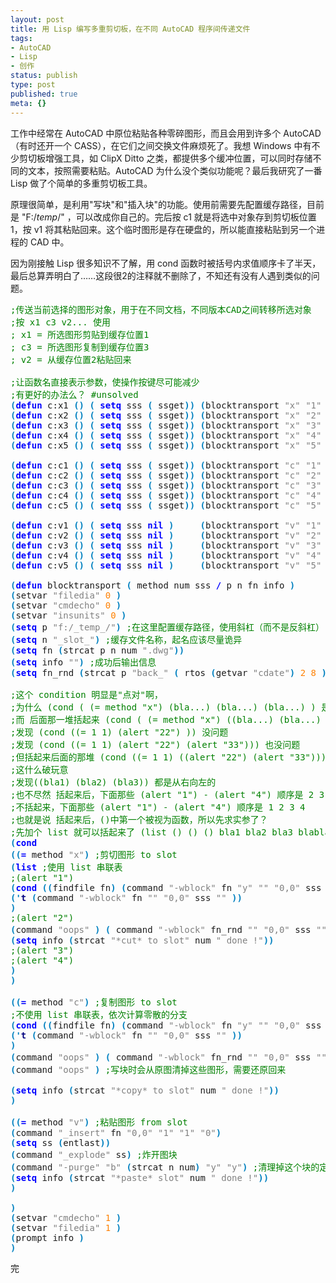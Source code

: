 ```yaml
---
layout: post
title: 用 Lisp 编写多重剪切板，在不同 AutoCAD 程序间传递文件
tags:
- AutoCAD
- Lisp
- 创作
status: publish
type: post
published: true
meta: {}
---
```

工作中经常在 AutoCAD 中原位粘贴各种零碎图形，而且会用到许多个 AutoCAD（有时还开一个 CASS），在它们之间交换文件麻烦死了。我想 Windows 中有不少剪切板增强工具，如 ClipX Ditto 之类，都提供多个缓冲位置，可以同时存储不同的文本，按照需要粘贴。AutoCAD 为什么没个类似功能呢？最后我研究了一番 Lisp 做了个简单的多重剪切板工具。

原理很简单，是利用"写块"和"插入块"的功能。使用前需要先配置缓存路径，目前是 "F:/_temp_/" ，可以改成你自己的。完后按 c1 就是将选中对象存到剪切板位置1，按 v1 将其粘贴回来。这个临时图形是存在硬盘的，所以能直接粘贴到另一个进程的 CAD 中。

因为刚接触 Lisp 很多知识不了解，用 cond 函数时被括号内求值顺序卡了半天，最后总算弄明白了……这段很2的注释就不删除了，不知还有没有人遇到类似的问题。
<pre><span style="color:#008000;">;传送当前选择的图形对象，用于在不同文档，不同版本CAD之间转移所选对象</span>
<span style="color:#008000;">;按 x1 c3 v2... 使用</span>
<span style="color:#008000;">; x1 = 所选图形剪贴到缓存位置1</span>
<span style="color:#008000;">; c3 = 所选图形复制到缓存位置3</span>
<span style="color:#008000;">; v2 = 从缓存位置2粘贴回来</span>

<span style="color:#008000;">;让函数名直接表示参数，使操作按键尽可能减少</span>
<span style="color:#008000;">;有更好的办法么？ #unsolved</span>
<span style="color:#0080c0;"><strong>(</strong></span><span style="color:#0000ff;"><strong>defun</strong></span> c:x1 <span style="color:#0080c0;"><strong>()</strong></span> <span style="color:#0080c0;"><strong>(</strong></span> <span style="color:#0000ff;"><strong>setq</strong></span> sss <span style="color:#0080c0;"><strong>(</strong></span> ssget<span style="color:#0080c0;"><strong>))</strong></span> <span style="color:#0080c0;"><strong>(</strong></span>blocktransport <span style="color:#808080;">"x"</span> <span style="color:#808080;">"1"</span> sss<span style="color:#0080c0;"><strong>))</strong></span>
<span style="color:#0080c0;"><strong>(</strong></span><span style="color:#0000ff;"><strong>defun</strong></span> c:x2 <span style="color:#0080c0;"><strong>()</strong></span> <span style="color:#0080c0;"><strong>(</strong></span> <span style="color:#0000ff;"><strong>setq</strong></span> sss <span style="color:#0080c0;"><strong>(</strong></span> ssget<span style="color:#0080c0;"><strong>))</strong></span> <span style="color:#0080c0;"><strong>(</strong></span>blocktransport <span style="color:#808080;">"x"</span> <span style="color:#808080;">"2"</span> sss<span style="color:#0080c0;"><strong>))</strong></span>
<span style="color:#0080c0;"><strong>(</strong></span><span style="color:#0000ff;"><strong>defun</strong></span> c:x3 <span style="color:#0080c0;"><strong>()</strong></span> <span style="color:#0080c0;"><strong>(</strong></span> <span style="color:#0000ff;"><strong>setq</strong></span> sss <span style="color:#0080c0;"><strong>(</strong></span> ssget<span style="color:#0080c0;"><strong>))</strong></span> <span style="color:#0080c0;"><strong>(</strong></span>blocktransport <span style="color:#808080;">"x"</span> <span style="color:#808080;">"3"</span> sss<span style="color:#0080c0;"><strong>))</strong></span>
<span style="color:#0080c0;"><strong>(</strong></span><span style="color:#0000ff;"><strong>defun</strong></span> c:x4 <span style="color:#0080c0;"><strong>()</strong></span> <span style="color:#0080c0;"><strong>(</strong></span> <span style="color:#0000ff;"><strong>setq</strong></span> sss <span style="color:#0080c0;"><strong>(</strong></span> ssget<span style="color:#0080c0;"><strong>))</strong></span> <span style="color:#0080c0;"><strong>(</strong></span>blocktransport <span style="color:#808080;">"x"</span> <span style="color:#808080;">"4"</span> sss<span style="color:#0080c0;"><strong>))</strong></span>
<span style="color:#0080c0;"><strong>(</strong></span><span style="color:#0000ff;"><strong>defun</strong></span> c:x5 <span style="color:#0080c0;"><strong>()</strong></span> <span style="color:#0080c0;"><strong>(</strong></span> <span style="color:#0000ff;"><strong>setq</strong></span> sss <span style="color:#0080c0;"><strong>(</strong></span> ssget<span style="color:#0080c0;"><strong>))</strong></span> <span style="color:#0080c0;"><strong>(</strong></span>blocktransport <span style="color:#808080;">"x"</span> <span style="color:#808080;">"5"</span> sss<span style="color:#0080c0;"><strong>))</strong></span>

<span style="color:#0080c0;"><strong>(</strong></span><span style="color:#0000ff;"><strong>defun</strong></span> c:c1 <span style="color:#0080c0;"><strong>()</strong></span> <span style="color:#0080c0;"><strong>(</strong></span> <span style="color:#0000ff;"><strong>setq</strong></span> sss <span style="color:#0080c0;"><strong>(</strong></span> ssget<span style="color:#0080c0;"><strong>))</strong></span> <span style="color:#0080c0;"><strong>(</strong></span>blocktransport <span style="color:#808080;">"c"</span> <span style="color:#808080;">"1"</span> sss<span style="color:#0080c0;"><strong>))</strong></span>
<span style="color:#0080c0;"><strong>(</strong></span><span style="color:#0000ff;"><strong>defun</strong></span> c:c2 <span style="color:#0080c0;"><strong>()</strong></span> <span style="color:#0080c0;"><strong>(</strong></span> <span style="color:#0000ff;"><strong>setq</strong></span> sss <span style="color:#0080c0;"><strong>(</strong></span> ssget<span style="color:#0080c0;"><strong>))</strong></span> <span style="color:#0080c0;"><strong>(</strong></span>blocktransport <span style="color:#808080;">"c"</span> <span style="color:#808080;">"2"</span> sss<span style="color:#0080c0;"><strong>))</strong></span>
<span style="color:#0080c0;"><strong>(</strong></span><span style="color:#0000ff;"><strong>defun</strong></span> c:c3 <span style="color:#0080c0;"><strong>()</strong></span> <span style="color:#0080c0;"><strong>(</strong></span> <span style="color:#0000ff;"><strong>setq</strong></span> sss <span style="color:#0080c0;"><strong>(</strong></span> ssget<span style="color:#0080c0;"><strong>))</strong></span> <span style="color:#0080c0;"><strong>(</strong></span>blocktransport <span style="color:#808080;">"c"</span> <span style="color:#808080;">"3"</span> sss<span style="color:#0080c0;"><strong>))</strong></span>
<span style="color:#0080c0;"><strong>(</strong></span><span style="color:#0000ff;"><strong>defun</strong></span> c:c4 <span style="color:#0080c0;"><strong>()</strong></span> <span style="color:#0080c0;"><strong>(</strong></span> <span style="color:#0000ff;"><strong>setq</strong></span> sss <span style="color:#0080c0;"><strong>(</strong></span> ssget<span style="color:#0080c0;"><strong>))</strong></span> <span style="color:#0080c0;"><strong>(</strong></span>blocktransport <span style="color:#808080;">"c"</span> <span style="color:#808080;">"4"</span> sss<span style="color:#0080c0;"><strong>))</strong></span>
<span style="color:#0080c0;"><strong>(</strong></span><span style="color:#0000ff;"><strong>defun</strong></span> c:c5 <span style="color:#0080c0;"><strong>()</strong></span> <span style="color:#0080c0;"><strong>(</strong></span> <span style="color:#0000ff;"><strong>setq</strong></span> sss <span style="color:#0080c0;"><strong>(</strong></span> ssget<span style="color:#0080c0;"><strong>))</strong></span> <span style="color:#0080c0;"><strong>(</strong></span>blocktransport <span style="color:#808080;">"c"</span> <span style="color:#808080;">"5"</span> sss<span style="color:#0080c0;"><strong>))</strong></span>

<span style="color:#0080c0;"><strong>(</strong></span><span style="color:#0000ff;"><strong>defun</strong></span> c:v1 <span style="color:#0080c0;"><strong>()</strong></span> <span style="color:#0080c0;"><strong>(</strong></span> <span style="color:#0000ff;"><strong>setq</strong></span> sss <span style="color:#0000ff;"><strong>nil</strong></span> <span style="color:#0080c0;"><strong>)</strong></span>     <span style="color:#0080c0;"><strong>(</strong></span>blocktransport <span style="color:#808080;">"v"</span> <span style="color:#808080;">"1"</span> sss<span style="color:#0080c0;"><strong>))</strong></span>
<span style="color:#0080c0;"><strong>(</strong></span><span style="color:#0000ff;"><strong>defun</strong></span> c:v2 <span style="color:#0080c0;"><strong>()</strong></span> <span style="color:#0080c0;"><strong>(</strong></span> <span style="color:#0000ff;"><strong>setq</strong></span> sss <span style="color:#0000ff;"><strong>nil</strong></span> <span style="color:#0080c0;"><strong>)</strong></span>     <span style="color:#0080c0;"><strong>(</strong></span>blocktransport <span style="color:#808080;">"v"</span> <span style="color:#808080;">"2"</span> sss<span style="color:#0080c0;"><strong>))</strong></span>
<span style="color:#0080c0;"><strong>(</strong></span><span style="color:#0000ff;"><strong>defun</strong></span> c:v3 <span style="color:#0080c0;"><strong>()</strong></span> <span style="color:#0080c0;"><strong>(</strong></span> <span style="color:#0000ff;"><strong>setq</strong></span> sss <span style="color:#0000ff;"><strong>nil</strong></span> <span style="color:#0080c0;"><strong>)</strong></span>     <span style="color:#0080c0;"><strong>(</strong></span>blocktransport <span style="color:#808080;">"v"</span> <span style="color:#808080;">"3"</span> sss<span style="color:#0080c0;"><strong>))</strong></span>
<span style="color:#0080c0;"><strong>(</strong></span><span style="color:#0000ff;"><strong>defun</strong></span> c:v4 <span style="color:#0080c0;"><strong>()</strong></span> <span style="color:#0080c0;"><strong>(</strong></span> <span style="color:#0000ff;"><strong>setq</strong></span> sss <span style="color:#0000ff;"><strong>nil</strong></span> <span style="color:#0080c0;"><strong>)</strong></span>     <span style="color:#0080c0;"><strong>(</strong></span>blocktransport <span style="color:#808080;">"v"</span> <span style="color:#808080;">"4"</span> sss<span style="color:#0080c0;"><strong>))</strong></span>
<span style="color:#0080c0;"><strong>(</strong></span><span style="color:#0000ff;"><strong>defun</strong></span> c:v5 <span style="color:#0080c0;"><strong>()</strong></span> <span style="color:#0080c0;"><strong>(</strong></span> <span style="color:#0000ff;"><strong>setq</strong></span> sss <span style="color:#0000ff;"><strong>nil</strong></span> <span style="color:#0080c0;"><strong>)</strong></span>     <span style="color:#0080c0;"><strong>(</strong></span>blocktransport <span style="color:#808080;">"v"</span> <span style="color:#808080;">"5"</span> sss<span style="color:#0080c0;"><strong>))</strong></span>

<span style="color:#0080c0;"><strong>(</strong></span><span style="color:#0000ff;"><strong>defun</strong></span> blocktransport <span style="color:#0080c0;"><strong>(</strong></span> method num sss <span style="color:#0000ff;"><strong>/</strong></span> p n fn info <span style="color:#0080c0;"><strong>)</strong></span>
<span style="color:#0080c0;"><strong>(</strong></span>setvar <span style="color:#808080;">"filedia"</span> <span style="color:#ff8000;">0</span> <span style="color:#0080c0;"><strong>)</strong></span>
<span style="color:#0080c0;"><strong>(</strong></span>setvar <span style="color:#808080;">"cmdecho"</span> <span style="color:#ff8000;">0</span> <span style="color:#0080c0;"><strong>)</strong></span>
<span style="color:#0080c0;"><strong>(</strong></span>setvar <span style="color:#808080;">"insunits"</span> <span style="color:#ff8000;">0</span> <span style="color:#0080c0;"><strong>)</strong></span>
<span style="color:#0080c0;"><strong>(</strong></span><span style="color:#0000ff;"><strong>setq</strong></span> p <span style="color:#808080;">"f:/_temp_/"</span><span style="color:#0080c0;"><strong>)</strong></span> <span style="color:#008000;">;在这里配置缓存路径，使用斜杠（而不是反斜杠）</span>
<span style="color:#0080c0;"><strong>(</strong></span><span style="color:#0000ff;"><strong>setq</strong></span> n <span style="color:#808080;">"_slot_"</span><span style="color:#0080c0;"><strong>)</strong></span> <span style="color:#008000;">;缓存文件名称，起名应该尽量诡异</span>
<span style="color:#0080c0;"><strong>(</strong></span><span style="color:#0000ff;"><strong>setq</strong></span> fn <span style="color:#0080c0;"><strong>(</strong></span>strcat p n num <span style="color:#808080;">".dwg"</span><span style="color:#0080c0;"><strong>))</strong></span>
<span style="color:#0080c0;"><strong>(</strong></span><span style="color:#0000ff;"><strong>setq</strong></span> info <span style="color:#808080;">""</span><span style="color:#0080c0;"><strong>)</strong></span> <span style="color:#008000;">;成功后输出信息</span>
<span style="color:#0080c0;"><strong>(</strong></span><span style="color:#0000ff;"><strong>setq</strong></span> fn_rnd <span style="color:#0080c0;"><strong>(</strong></span>strcat p <span style="color:#808080;">"back_"</span> <span style="color:#0080c0;"><strong>(</strong></span> rtos <span style="color:#0080c0;"><strong>(</strong></span>getvar <span style="color:#808080;">"cdate"</span><span style="color:#0080c0;"><strong>)</strong></span> <span style="color:#ff8000;">2</span> <span style="color:#ff8000;">8</span> <span style="color:#0080c0;"><strong>)</strong></span> <span style="color:#808080;">".dwg"</span><span style="color:#0080c0;"><strong>))</strong></span>

<span style="color:#008000;">;这个 condition 明显是"点对"啊，</span>
<span style="color:#008000;">;为什么 (cond ( (= method "x") (bla...) (bla...) (bla...) ) 是对的</span>
<span style="color:#008000;">;而 后面那一堆括起来 (cond ( (= method "x") ((bla...) (bla...) (bla...)) ) 是错的？</span>
<span style="color:#008000;">;发现 (cond ((= 1 1) (alert "22") )) 没问题</span>
<span style="color:#008000;">;发现 (cond ((= 1 1) (alert "22") (alert "33"))) 也没问题</span>
<span style="color:#008000;">;但括起来后面的那堆 (cond ((= 1 1) ((alert "22") (alert "33")))) 却会先弹窗 33 ，从右向左！</span>
<span style="color:#008000;">;这什么破玩意</span>
<span style="color:#008000;">;发现((bla1) (bla2) (bla3)) 都是从右向左的</span>
<span style="color:#008000;">;也不尽然 括起来后，下面那些 (alert "1") - (alert "4") 顺序是 2 3 4 1</span>
<span style="color:#008000;">;不括起来，下面那些 (alert "1") - (alert "4") 顺序是 1 2 3 4</span>
<span style="color:#008000;">;也就是说 括起来后，()中第一个被视为函数，所以先求实参了？</span>
<span style="color:#008000;">;先加个 list 就可以括起来了 (list () () () bla1 bla2 bla3 blabla)</span>
<span style="color:#0080c0;"><strong>(</strong></span><span style="color:#0000ff;"><strong>cond</strong></span>
<span style="color:#0080c0;"><strong>((</strong></span><span style="color:#0000ff;"><strong>=</strong></span> method <span style="color:#808080;">"x"</span><span style="color:#0080c0;"><strong>)</strong></span> <span style="color:#008000;">;剪切图形 to slot</span>
<span style="color:#0080c0;"><strong>(</strong></span><span style="color:#0000ff;"><strong>list</strong></span> <span style="color:#008000;">;使用 list 串联表</span>
<span style="color:#008000;">;(alert "1")</span>
<span style="color:#0080c0;"><strong>(</strong></span><span style="color:#0000ff;"><strong>cond</strong></span> <span style="color:#0080c0;"><strong>((</strong></span>findfile fn<span style="color:#0080c0;"><strong>)</strong></span> <span style="color:#0080c0;"><strong>(</strong></span>command <span style="color:#808080;">"-wblock"</span> fn <span style="color:#808080;">"y"</span> <span style="color:#808080;">""</span> <span style="color:#808080;">"0,0"</span> sss <span style="color:#808080;">""</span> <span style="color:#0080c0;"><strong>))</strong></span>
<span style="color:#0080c0;"><strong>('</strong></span><span style="color:#000080;"><strong>t</strong></span> <span style="color:#0080c0;"><strong>(</strong></span>command <span style="color:#808080;">"-wblock"</span> fn <span style="color:#808080;">""</span> <span style="color:#808080;">"0,0"</span> sss <span style="color:#808080;">""</span> <span style="color:#0080c0;"><strong>))</strong></span>
<span style="color:#0080c0;"><strong>)</strong></span>
<span style="color:#008000;">;(alert "2")</span>
<span style="color:#0080c0;"><strong>(</strong></span>command <span style="color:#808080;">"oops"</span> <span style="color:#0080c0;"><strong>)</strong></span> <span style="color:#0080c0;"><strong>(</strong></span> command <span style="color:#808080;">"-wblock"</span> fn_rnd <span style="color:#808080;">""</span> <span style="color:#808080;">"0,0"</span> sss <span style="color:#808080;">""</span><span style="color:#0080c0;"><strong>)</strong></span> <span style="color:#008000;">;备份唯一名称的图块</span>
<span style="color:#0080c0;"><strong>(</strong></span><span style="color:#0000ff;"><strong>setq</strong></span> info <span style="color:#0080c0;"><strong>(</strong></span>strcat <span style="color:#808080;">"*cut* to slot"</span> num <span style="color:#808080;">" done !"</span><span style="color:#0080c0;"><strong>))</strong></span>
<span style="color:#008000;">;(alert "3")</span>
<span style="color:#008000;">;(alert "4")</span>
<span style="color:#0080c0;"><strong>)</strong></span>
<span style="color:#0080c0;"><strong>)</strong></span>

<span style="color:#0080c0;"><strong>((</strong></span><span style="color:#0000ff;"><strong>=</strong></span> method <span style="color:#808080;">"c"</span><span style="color:#0080c0;"><strong>)</strong></span> <span style="color:#008000;">;复制图形 to slot</span>
<span style="color:#008000;">;不使用 list 串联表，依次计算零散的分支</span>
<span style="color:#0080c0;"><strong>(</strong></span><span style="color:#0000ff;"><strong>cond</strong></span> <span style="color:#0080c0;"><strong>((</strong></span>findfile fn<span style="color:#0080c0;"><strong>)</strong></span> <span style="color:#0080c0;"><strong>(</strong></span>command <span style="color:#808080;">"-wblock"</span> fn <span style="color:#808080;">"y"</span> <span style="color:#808080;">""</span> <span style="color:#808080;">"0,0"</span> sss <span style="color:#808080;">""</span> <span style="color:#0080c0;"><strong>))</strong></span>
<span style="color:#0080c0;"><strong>('</strong></span><span style="color:#000080;"><strong>t</strong></span> <span style="color:#0080c0;"><strong>(</strong></span>command <span style="color:#808080;">"-wblock"</span> fn <span style="color:#808080;">""</span> <span style="color:#808080;">"0,0"</span> sss <span style="color:#808080;">""</span> <span style="color:#0080c0;"><strong>))</strong></span>
<span style="color:#0080c0;"><strong>)</strong></span>
<span style="color:#0080c0;"><strong>(</strong></span>command <span style="color:#808080;">"oops"</span> <span style="color:#0080c0;"><strong>)</strong></span> <span style="color:#0080c0;"><strong>(</strong></span> command <span style="color:#808080;">"-wblock"</span> fn_rnd <span style="color:#808080;">""</span> <span style="color:#808080;">"0,0"</span> sss <span style="color:#808080;">""</span><span style="color:#0080c0;"><strong>)</strong></span> <span style="color:#008000;">;备份唯一名称的图块</span>
<span style="color:#0080c0;"><strong>(</strong></span>command <span style="color:#808080;">"oops"</span> <span style="color:#0080c0;"><strong>)</strong></span> <span style="color:#008000;">;写块时会从原图清掉这些图形，需要还原回来</span>

<span style="color:#0080c0;"><strong>(</strong></span><span style="color:#0000ff;"><strong>setq</strong></span> info <span style="color:#0080c0;"><strong>(</strong></span>strcat <span style="color:#808080;">"*copy* to slot"</span> num <span style="color:#808080;">" done !"</span><span style="color:#0080c0;"><strong>))</strong></span>
<span style="color:#0080c0;"><strong>)</strong></span>

<span style="color:#0080c0;"><strong>((</strong></span><span style="color:#0000ff;"><strong>=</strong></span> method <span style="color:#808080;">"v"</span><span style="color:#0080c0;"><strong>)</strong></span> <span style="color:#008000;">;粘贴图形 from slot</span>
<span style="color:#0080c0;"><strong>(</strong></span>command <span style="color:#808080;">"_insert"</span> fn <span style="color:#808080;">"0,0"</span> <span style="color:#808080;">"1"</span> <span style="color:#808080;">"1"</span> <span style="color:#808080;">"0"</span><span style="color:#0080c0;"><strong>)</strong></span>
<span style="color:#0080c0;"><strong>(</strong></span><span style="color:#0000ff;"><strong>setq</strong></span> ss <span style="color:#0080c0;"><strong>(</strong></span>entlast<span style="color:#0080c0;"><strong>))</strong></span>
<span style="color:#0080c0;"><strong>(</strong></span>command <span style="color:#808080;">"_explode"</span> ss<span style="color:#0080c0;"><strong>)</strong></span> <span style="color:#008000;">;炸开图块</span>
<span style="color:#0080c0;"><strong>(</strong></span>command <span style="color:#808080;">"-purge"</span> <span style="color:#808080;">"b"</span> <span style="color:#0080c0;"><strong>(</strong></span>strcat n num<span style="color:#0080c0;"><strong>)</strong></span> <span style="color:#808080;">"y"</span> <span style="color:#808080;">"y"</span><span style="color:#0080c0;"><strong>)</strong></span> <span style="color:#008000;">;清理掉这个块的定义</span>
<span style="color:#0080c0;"><strong>(</strong></span><span style="color:#0000ff;"><strong>setq</strong></span> info <span style="color:#0080c0;"><strong>(</strong></span>strcat <span style="color:#808080;">"*paste* slot"</span> num <span style="color:#808080;">" done !"</span><span style="color:#0080c0;"><strong>))</strong></span>
<span style="color:#0080c0;"><strong>)</strong></span>

<span style="color:#0080c0;"><strong>)</strong></span>
<span style="color:#0080c0;"><strong>(</strong></span>setvar <span style="color:#808080;">"cmdecho"</span> <span style="color:#ff8000;">1</span> <span style="color:#0080c0;"><strong>)</strong></span>
<span style="color:#0080c0;"><strong>(</strong></span>setvar <span style="color:#808080;">"filedia"</span> <span style="color:#ff8000;">1</span> <span style="color:#0080c0;"><strong>)</strong></span>
<span style="color:#0080c0;"><strong>(</strong></span>prompt info <span style="color:#0080c0;"><strong>)</strong></span>
<span style="color:#0080c0;"><strong>)</strong></span></pre>
完
